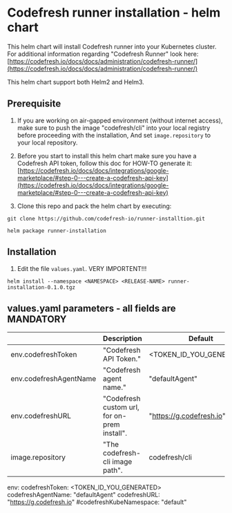 # Codefresh runner installation - helm chart

This helm chart will install Codefresh runner into your Kubernetes cluster. 
For additional information regarding "Codefresh Runner" look here: [https://codefresh.io/docs/docs/administration/codefresh-runner/](https://codefresh.io/docs/docs/administration/codefresh-runner/)


This helm chart support both Helm2 and Helm3.

## Prerequisite
1. If you are working on air-gapped environment (without internet access), make sure to push the image "codefresh/cli" into your local registry before proceeding with the installation, And set `image.repository` to your local repository.

2. Before you start to install this helm chart make sure you have a Codefresh API token, follow this doc for HOW-TO generate it: [https://codefresh.io/docs/docs/integrations/google-marketplace/#step-0---create-a-codefresh-api-key](https://codefresh.io/docs/docs/integrations/google-marketplace/#step-0---create-a-codefresh-api-key)
3. Clone this repo and pack the helm chart by executing:

`git clone https://github.com/codefresh-io/runner-installtion.git`

`helm package runner-installation`

## Installation
1. Edit the file `values.yaml`. VERY IMPORTENT!!!

`helm install --namespace <NAMESPACE> <RELEASE-NAME> runner-installation-0.1.0.tgz`

## values.yaml parameters - all fields are MANDATORY
|                      |Description                                 |Default                 |
|----------------------|--------------------------------------------|------------------------|
|env.codefreshToken    |"Codefresh API Token."                      |<TOKEN_ID_YOU_GENERATED>|
|env.codefreshAgentName|"Codefresh agent name."                     |"defaultAgent"          |
|env.codefreshURL      |"Codefresh custom url, for on-prem install".|"https://g.codefresh.io"|
|image.repository      |"The codefresh-cli image path".             |codefresh/cli           |




env:
  codefreshToken: <TOKEN_ID_YOU_GENERATED>
  codefreshAgentName: "defaultAgent"
  codefreshURL: "https://g.codefresh.io"
  #codefreshKubeNamespace: "default"

